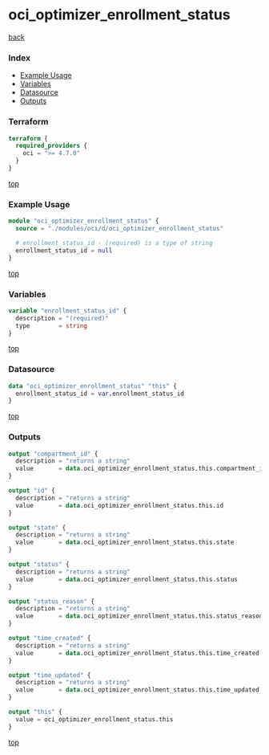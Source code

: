# oci_optimizer_enrollment_status

[back](../oci.md)

### Index

- [Example Usage](#example-usage)
- [Variables](#variables)
- [Datasource](#datasource)
- [Outputs](#outputs)

### Terraform

```terraform
terraform {
  required_providers {
    oci = ">= 4.7.0"
  }
}
```

[top](#index)

### Example Usage

```terraform
module "oci_optimizer_enrollment_status" {
  source = "./modules/oci/d/oci_optimizer_enrollment_status"

  # enrollment_status_id - (required) is a type of string
  enrollment_status_id = null
}
```

[top](#index)

### Variables

```terraform
variable "enrollment_status_id" {
  description = "(required)"
  type        = string
}
```

[top](#index)

### Datasource

```terraform
data "oci_optimizer_enrollment_status" "this" {
  enrollment_status_id = var.enrollment_status_id
}
```

[top](#index)

### Outputs

```terraform
output "compartment_id" {
  description = "returns a string"
  value       = data.oci_optimizer_enrollment_status.this.compartment_id
}

output "id" {
  description = "returns a string"
  value       = data.oci_optimizer_enrollment_status.this.id
}

output "state" {
  description = "returns a string"
  value       = data.oci_optimizer_enrollment_status.this.state
}

output "status" {
  description = "returns a string"
  value       = data.oci_optimizer_enrollment_status.this.status
}

output "status_reason" {
  description = "returns a string"
  value       = data.oci_optimizer_enrollment_status.this.status_reason
}

output "time_created" {
  description = "returns a string"
  value       = data.oci_optimizer_enrollment_status.this.time_created
}

output "time_updated" {
  description = "returns a string"
  value       = data.oci_optimizer_enrollment_status.this.time_updated
}

output "this" {
  value = oci_optimizer_enrollment_status.this
}
```

[top](#index)